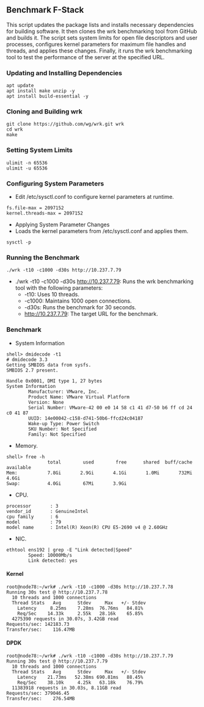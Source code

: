 ## Benchmark F-Stack
This script updates the package lists and installs necessary dependencies for building software. It then clones the wrk benchmarking tool from GitHub and builds it. The script sets system limits for open file descriptors and user processes, configures kernel parameters for maximum file handles and threads, and applies these changes. Finally, it runs the wrk benchmarking tool to test the performance of the server at the specified URL.
### Updating and Installing Dependencies
```
apt update
apt install make unzip -y
apt install build-essential -y
```

### Cloning and Building wrk
```
git clone https://github.com/wg/wrk.git wrk
cd wrk
make
```

### Setting System Limits
```
ulimit -n 65536
ulimit -u 65536
```

### Configuring System Parameters
- Edit /etc/sysctl.conf to configure kernel parameters at runtime.
```
fs.file-max = 2097152
kernel.threads-max = 2097152
```

- Applying System Parameter Changes
- Loads the kernel parameters from /etc/sysctl.conf and applies them.
```
sysctl -p
```

### Running the Benchmark
```
./wrk -t10 -c1000 -d30s http://10.237.7.79
```
* ./wrk -t10 -c1000 -d30s http://10.237.7.79: Runs the wrk benchmarking tool with the following parameters:
  * -t10: Uses 10 threads.
  * -c1000: Maintains 1000 open connections.
  * -d30s: Runs the benchmark for 30 seconds.
  * http://10.237.7.79: The target URL for the benchmark.

### Benchmark
- System Information
```
shell> dmidecode -t1
# dmidecode 3.3
Getting SMBIOS data from sysfs.
SMBIOS 2.7 present.

Handle 0x0001, DMI type 1, 27 bytes
System Information
        Manufacturer: VMware, Inc.
        Product Name: VMware Virtual Platform
        Version: None
        Serial Number: VMware-42 00 e0 14 58 c1 41 d7-50 b6 ff cd 24 c0 41 87
        UUID: 14e00042-c158-d741-50b6-ffcd24c04187
        Wake-up Type: Power Switch
        SKU Number: Not Specified
        Family: Not Specified
```

- Memory.
```
shell> free -h
               total        used        free      shared  buff/cache   available
Mem:           7.8Gi       2.9Gi       4.1Gi       1.0Mi       732Mi       4.6Gi
Swap:          4.0Gi        67Mi       3.9Gi
```

- CPU.
```
processor       : 3
vendor_id       : GenuineIntel
cpu family      : 6
model           : 79
model name      : Intel(R) Xeon(R) CPU E5-2690 v4 @ 2.60GHz
```

- NIC.
```
ethtool ens192 | grep -E "Link detected|Speed"
        Speed: 10000Mb/s
        Link detected: yes
```

#### Kernel
```
root@node78:~/wrk# ./wrk -t10 -c1000 -d30s http://10.237.7.78
Running 30s test @ http://10.237.7.78
  10 threads and 1000 connections
  Thread Stats   Avg      Stdev     Max   +/- Stdev
    Latency     8.25ms    7.28ms  76.76ms   84.81%
    Req/Sec    14.33k     2.55k   28.16k    65.85%
  4275390 requests in 30.07s, 3.42GB read
Requests/sec: 142183.73
Transfer/sec:    116.47MB
```

#### DPDK
```
root@node78:~/wrk# ./wrk -t10 -c1000 -d30s http://10.237.7.79
Running 30s test @ http://10.237.7.79
  10 threads and 1000 connections
  Thread Stats   Avg      Stdev     Max   +/- Stdev
    Latency    21.73ms   52.38ms 690.81ms   88.45%
    Req/Sec    38.10k     4.25k   63.18k    76.79%
  11383918 requests in 30.03s, 8.11GB read
Requests/sec: 379046.45
Transfer/sec:    276.54MB
```